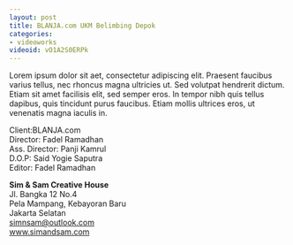 ```yaml
---
layout: post
title: BLANJA.com UKM Belimbing Depok
categories:
- videoworks
videoid: vO1A2S0ERPk
---
```


Lorem ipsum dolor sit aet, consectetur adipiscing elit. Praesent faucibus varius tellus, nec rhoncus magna ultricies ut. Sed volutpat hendrerit dictum. Etiam sit amet facilisis elit, sed semper eros. In tempor nibh quis tellus dapibus, quis tincidunt purus faucibus. Etiam mollis ultrices eros, ut venenatis magna iaculis in.


Client:BLANJA.com<br/>
Director: Fadel Ramadhan<br/>
Ass. Director: Panji Kamrul<br/>
D.O.P: Said Yogie Saputra<br/>
Editor: Fadel Ramadhan<br/>


**Sim & Sam Creative House**<br/>
Jl. Bangka 12 No.4<br/>
Pela Mampang, Kebayoran Baru<br/>
Jakarta Selatan<br/>
simnsam@outlook.com<br/>
www.simandsam.com
